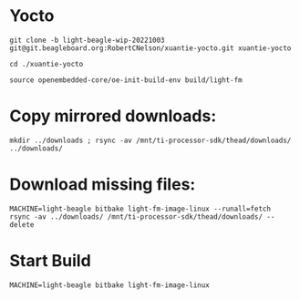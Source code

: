 # Yocto

```
git clone -b light-beagle-wip-20221003 git@git.beagleboard.org:RobertCNelson/xuantie-yocto.git xuantie-yocto
```

```
cd ./xuantie-yocto
```

```
source openembedded-core/oe-init-build-env build/light-fm
```

# Copy mirrored downloads:

```
mkdir ../downloads ; rsync -av /mnt/ti-processor-sdk/thead/downloads/ ../downloads/
```

# Download missing files:

```
MACHINE=light-beagle bitbake light-fm-image-linux --runall=fetch
rsync -av ../downloads/ /mnt/ti-processor-sdk/thead/downloads/ --delete
```

# Start Build

```
MACHINE=light-beagle bitbake light-fm-image-linux
```
